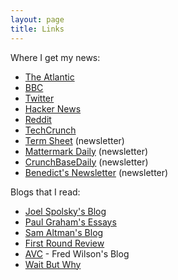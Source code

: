 ```yaml
---
layout: page
title: Links
---
```

Where I get my news:
- [The Atlantic](http://www.theatlantic.com/)
- [BBC](http://www.bbc.co.uk)
- [Twitter](http://twitter.com)
- [Hacker News](https://news.ycombinator.com)
- [Reddit](http://reddit.com)
- [TechCrunch](http://techcrunch.com/)
- [Term Sheet](http://fortune.com/tag/term-sheet/) (newsletter)
- [Mattermark Daily](https://mattermark.com/category/mattermark-daily/) (newsletter)
- [CrunchBaseDaily](http://static.crunchbase.com/daily/content_twitter.html) (newsletter)
- [Benedict's Newsletter](http://ben-evans.com/#newsletter) (newsletter)

Blogs that I read:
- [Joel Spolsky's Blog](http://www.joelonsoftware.com/)
- [Paul Graham's Essays](http://paulgraham.com/articles.html)
- [Sam Altman's Blog](http://blog.samaltman.com/)
- [First Round Review](http://firstround.com/review/)
- [AVC](http://avc.com/) - Fred Wilson's Blog
- [Wait But Why](http://waitbutwhy.com/)
